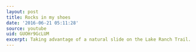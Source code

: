 ```yaml
---
layout: post
title: Rocks in my shoes
date: '2016-06-21 05:11:28'
source: youtube
uid: GUOHr9GcLUM
excerpt: Taking advantage of a natural slide on the Lake Ranch Trail.
---
```


